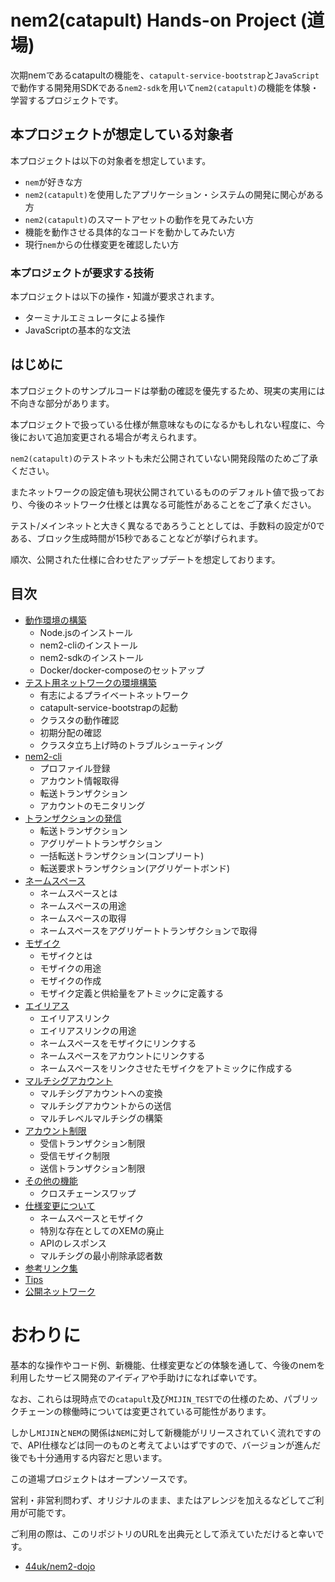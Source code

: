 # nem2(catapult) Hands-on Project (道場)

次期nemであるcatapultの機能を、`catapult-service-bootstrap`と`JavaScript`で動作する開発用SDKである`nem2-sdk`を用いて`nem2(catapult)`の機能を体験・学習するプロジェクトです。


## 本プロジェクトが想定している対象者

本プロジェクトは以下の対象者を想定しています。

- `nem`が好きな方
- `nem2(catapult)`を使用したアプリケーション・システムの開発に関心がある方
- `nem2(catapult)`のスマートアセットの動作を見てみたい方
- 機能を動作させる具体的なコードを動かしてみたい方
- 現行`nem`からの仕様変更を確認したい方


### 本プロジェクトが要求する技術

本プロジェクトは以下の操作・知識が要求されます。

- ターミナルエミュレータによる操作
- JavaScriptの基本的な文法


## はじめに

本プロジェクトのサンプルコードは挙動の確認を優先するため、現実の実用には不向きな部分があります。

本プロジェクトで扱っている仕様が無意味なものになるかもしれない程度に、今後において追加変更される場合が考えられます。

`nem2(catapult)`のテストネットも未だ公開されていない開発段階のためご了承ください。

またネットワークの設定値も現状公開されているもののデフォルト値で扱っており、今後のネットワーク仕様とは異なる可能性があることをご了承ください。

テスト/メインネットと大きく異なるであろうこととしては、手数料の設定が0である、ブロック生成時間が15秒であることなどが挙げられます。

順次、公開された仕様に合わせたアップデートを想定しております。


## 目次

- [動作環境の構築](docs/setup.md)
    - Node.jsのインストール
    - nem2-cliのインストール
    - nem2-sdkのインストール
    - Docker/docker-composeのセットアップ
- [テスト用ネットワークの環境構築](docs/workstation.md)
    - 有志によるプライベートネットワーク
    - catapult-service-bootstrapの起動
    - クラスタの動作確認
    - 初期分配の確認
    - クラスタ立ち上げ時のトラブルシューティング
- [nem2-cli](docs/nem2-cli.md)
    - プロファイル登録
    - アカウント情報取得
    - 転送トランザクション
    - アカウントのモニタリング
- [トランザクションの発信](docs/announcing.md)
    - 転送トランザクション
    - アグリゲートトランザクション
    - 一括転送トランザクション(コンプリート)
    - 転送要求トランザクション(アグリゲートボンド)
- [ネームスペース](docs/namespace.md)
    - ネームスペースとは
    - ネームスペースの用途
    - ネームスペースの取得
    - ネームスペースをアグリゲートトランザクションで取得
- [モザイク](docs/mosaic.md)
    - モザイクとは
    - モザイクの用途
    - モザイクの作成
    - モザイク定義と供給量をアトミックに定義する
- [エイリアス](docs/aliaslink.md)
    - エイリアスリンク
    - エイリアスリンクの用途
    - ネームスペースをモザイクにリンクする
    - ネームスペースをアカウントにリンクする
    - ネームスペースをリンクさせたモザイクをアトミックに作成する
- [マルチシグアカウント](docs/multisig.md)
    - マルチシグアカウントへの変換
    - マルチシグアカウントからの送信
    - マルチレベルマルチシグの構築
- [アカウント制限](docs/account-restriction.md)
    - 受信トランザクション制限
    - 受信モザイク制限
    - 送信トランザクション制限
- [その他の機能](docs/functions.md)
    - クロスチェーンスワップ
- [仕様変更について](docs/migrations.md)
    - ネームスペースとモザイク
    - 特別な存在としてのXEMの廃止
    - APIのレスポンス
    - マルチシグの最小削除承認者数
- [参考リンク集](docs/links.md)
- [Tips](docs/tips.md)
- [公開ネットワーク](docs/testnet.md)


# おわりに

基本的な操作やコード例、新機能、仕様変更などの体験を通して、今後のnemを利用したサービス開発のアイディアや手助けになれば幸いです。

なお、これらは現時点での`catapult`及び`MIJIN_TEST`での仕様のため、パブリックチェーンの稼働時については変更されている可能性があります。

しかし`MIJIN`と`NEM`の関係は`NEM`に対して新機能がリリースされていく流れですので、API仕様などは同一のものと考えてよいはずですので、バージョンが進んだ後でも十分通用する内容だと思います。

この道場プロジェクトはオープンソースです。

営利・非営利問わず、オリジナルのまま、またはアレンジを加えるなどしてご利用が可能です。

ご利用の際は、このリポジトリのURLを出典元として添えていただけると幸いです。

- [44uk/nem2\-dojo](https://github.com/44uk/nem2-dojo)
